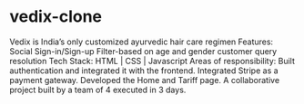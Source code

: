 # vedix-clone
Vedix is India’s only customized ayurvedic hair care regimen 
Features:
  Social Sign-in/Sign-up
  Filter-based on age and gender 
  customer query resolution
Tech Stack: HTML | CSS | Javascript 
Areas of responsibility:
  Built authentication and integrated it with the frontend.
  Integrated Stripe as a payment gateway.
  Developed the Home and Tariff page. 
A collaborative project built by a team of 4 executed in 3 days.
